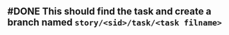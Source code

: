 ## #DONE This should find the task and create a branch named `story/<sid>/task/<task filname>`
<!-- #task -->
<!-- created:2023-09-12T13:05:42.707Z task-id:Ayy37 group:"Ungrouped Tasks" story-id:Start-task order:0 completed:2023-10-01T17:34:03.971Z -->
